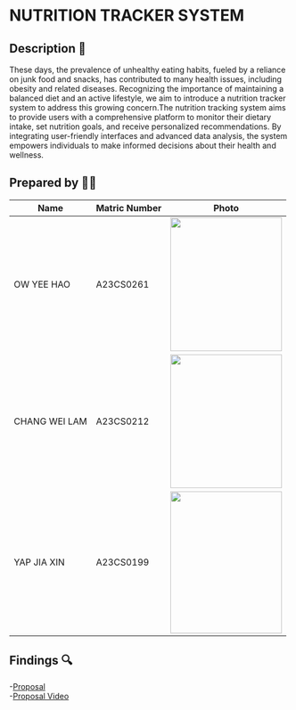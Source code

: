 # NUTRITION TRACKER SYSTEM

## Description 📝
These days, the prevalence of unhealthy eating habits, fueled by a reliance on junk food and snacks, has contributed to many health issues, including obesity and related diseases. Recognizing the importance of maintaining a balanced diet and an active lifestyle, we aim to introduce a nutrition tracker system to address this growing concern.The nutrition tracking system aims to provide users with a comprehensive platform to monitor their dietary intake, set nutrition goals, and receive personalized recommendations. By integrating user-friendly interfaces and advanced data analysis, the system empowers individuals to make informed decisions about their health and wellness.


## Prepared by 🧑‍💻

| Name                                     | Matric Number | Photo |
|------------------------------------------|---------------|-------|
| OW YEE HAO  | A23CS0261     | <image src = "images/OWYEEHAO.jpg" width="200" height="240">|
| CHANG WEI LAM       | A23CS0212     | <image src = "images/CHANGWEILAM.JPEG" width="200" height="240">|
| YAP JIA XIN                 | A23CS0199    |<image src = "images/YAPJIAXIN.jpg" width="200" height="255"> |


## Findings 🔍
-[Proposal](https://github.com/jjn7702/SECJ1023-PT2/tree/main/Submission/sec08_23242/2e1i/Proposal) <br>
-[Proposal Video](https://youtu.be/cf3Y22MzCVM?feature=shared)
